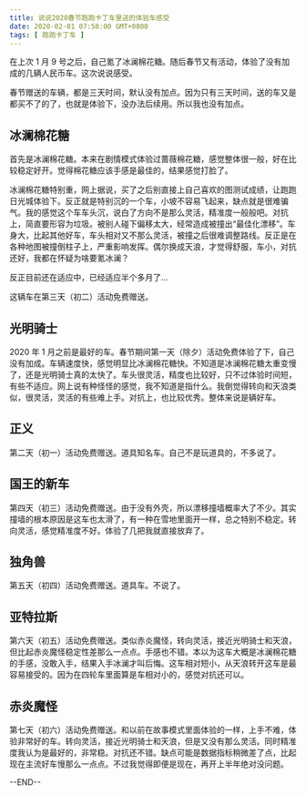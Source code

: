 ```yaml
---
title: 说说2020春节跑跑卡丁车里送的体验车感受
date: 2020-02-01 07:58:00 GMT+0800
tags: [ 跑跑卡丁车 ]
---
```


在上次 1 月 9 号之后，自己氪了冰澜棉花糖。随后春节又有活动，体验了没有加成的几辆人民币车。这次说说感受。

<!-- truncate -->

春节赠送的车辆，都是三天时间，默认没有加点。因为只有三天时间，送的车又是都买不了的了，也就是体验下，没办法后续用。所以我也没有加点。

## 冰澜棉花糖

首先是冰澜棉花糖。本来在剧情模式体验过蔷薇棉花糖，感觉整体很一般，好在比较稳定好开。觉得棉花糖应该手感是最佳的，结果感觉打脸了。

冰澜棉花糖特别重，网上据说，买了之后别直接上自己喜欢的图测试成绩，让跑跑日光城体验下。反正就是特别沉的一个车，小坡不容易飞起来，缺点就是很难骗气。我的感觉这个车车头沉，说白了方向不是那么灵活，精准度一般般吧。对抗上，简直要形容为垃圾。被别人碰下偏移太大，经常造成被撞出“最佳化漂移”。车身大，比起其他好车，车头相对又不那么灵活，被撞之后很难调整路线。反正是在各种地图被撞倒柱子上，严重影响发挥。偶尔换成天浪，才觉得舒服，车小，对抗还好，我都在怀疑为啥要氪冰澜？

反正目前还在适应中，已经适应半个多月了...

这辆车在第三天（初二）活动免费赠送。

## 光明骑士

2020 年 1 月之前是最好的车。春节期间第一天（除夕）活动免费体验了下，自己没有加成。车辆速度快，感觉明显比冰澜棉花糖快。不知道是冰澜棉花糖太重变慢了，还是光明骑士真的太快了。车头很灵活，精度也比较好，只不过体验时间短，有些不适应。网上说有种怪怪的感觉，我不知道是指什么。我倒觉得转向和天浪类似，很灵活，灵活的有些难上手。对抗上，也比较优秀。整体来说是辆好车。

## 正义

第二天（初一）活动免费赠送。道具知名车。自己不是玩道具的，不多说了。

## 国王的新车

第四天（初三）活动免费赠送。由于没有外壳，所以漂移撞墙概率大了不少。其实撞墙的根本原因是这车也太滑了，有一种在雪地里面开一样，总之特别不稳定。转向灵活，感觉精准度不好。体验了几把我就直接放弃了。

## 独角兽

第五天（初四）活动免费赠送。道具车。不说了。

## 亚特拉斯

第六天（初五）活动免费赠送。类似赤炎魔怪，转向灵活，接近光明骑士和天浪，但比起赤炎魔怪稳定性差那么一点点。手感也不错。本以为这车大概是冰澜棉花糖的手感，没敢入手，结果入手冰澜才叫后悔。这车相对短小，从天浪转开这车是最容易接受的。因为在四轮车里面算是车相对小的，感觉对抗还可以。

## 赤炎魔怪

第七天（初六）活动免费赠送。和以前在故事模式里面体验的一样，上手不难，体验非常好的车。转向灵活，接近光明骑士和天浪，但是又没有那么灵活。同时精准度我认为是最好的，非常稳。对抗还不错。缺点可能是数据指标稍微差了点，比起现在主流好车慢那么一点点。不过我觉得即便是现在，再开上半年绝对没问题。

--END--
